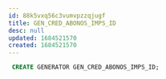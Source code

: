 ```yaml
---
id: 88k5vxq56c3vumvpzzqjugf
title: GEN_CRED_ABONOS_IMPS_ID
desc: null
updated: 1684521570
created: 1684521570
---
```



```sql
 CREATE GENERATOR GEN_CRED_ABONOS_IMPS_ID;
```
